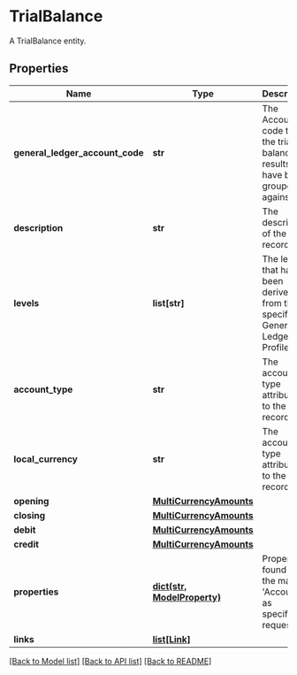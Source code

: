 # TrialBalance

A TrialBalance entity.

## Properties
Name | Type | Description | Notes
------------ | ------------- | ------------- | -------------
**general_ledger_account_code** | **str** | The Account code that the trial balance results have been grouped against | 
**description** | **str** | The description of the record | [optional] 
**levels** | **list[str]** | The levels that have been derived from the specified General Ledger Profile | 
**account_type** | **str** | The account type attributed to the record | 
**local_currency** | **str** | The account type attributed to the record | 
**opening** | [**MultiCurrencyAmounts**](MultiCurrencyAmounts.md) |  | 
**closing** | [**MultiCurrencyAmounts**](MultiCurrencyAmounts.md) |  | 
**debit** | [**MultiCurrencyAmounts**](MultiCurrencyAmounts.md) |  | 
**credit** | [**MultiCurrencyAmounts**](MultiCurrencyAmounts.md) |  | 
**properties** | [**dict(str, ModelProperty)**](ModelProperty.md) | Properties found on the mapped &#39;Account&#39;, as specified in request | [optional] 
**links** | [**list[Link]**](Link.md) |  | [optional] 

[[Back to Model list]](../README.md#documentation-for-models) [[Back to API list]](../README.md#documentation-for-api-endpoints) [[Back to README]](../README.md)


